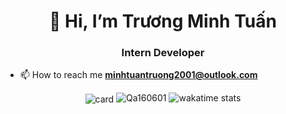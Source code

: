 <h1 align="center">👋 Hi, I’m Trương Minh Tuấn</h1>
<h3 align="center">Intern Developer</h3>

- 📫 How to reach me **minhtuantruong2001@outlook.com**

<p align="center">
    <img align="center"
        src="https://github-readme-stats.vercel.app/api?username=Qa160601&show_icons=true&theme=radical"
        alt="card"/>
    <img src="https://github-readme-stats.vercel.app/api/top-langs?username=Qa160601&show_icons=true&locale=en&layout=compact&langs_count=8&count_private=true"
        alt="Qa160601"/>
    <img src="https://github-readme-stats.vercel.app/api/wakatime?username=Qa160601"
        alt="wakatime stats" />
</p>

<!-- <h3 align="left">Support:</h3>
<p><a href="https://www.buymeacoffee.com/MinhTuan"> <img align="left"
            src="https://cdn.buymeacoffee.com/buttons/v2/default-yellow.png" height="50" width="210"
            alt="Qa160601" /></a></p><br><br>
 -->
